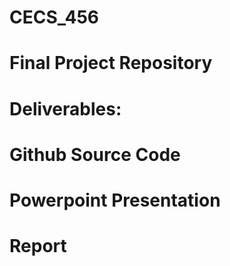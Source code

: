 # CECS_456
# Final Project Repository

# Deliverables:
# Github Source Code
# Powerpoint Presentation
# Report
